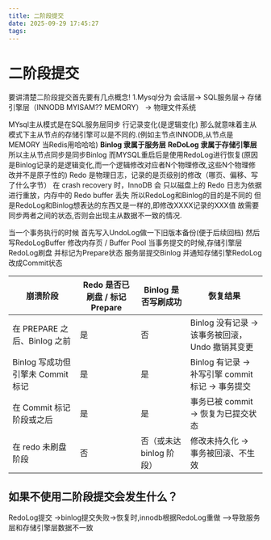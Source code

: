 ```yaml
---
title: 二阶段提交
date: 2025-09-29 17:45:27
tags:
---
```


# 二阶段提交
要讲清楚二阶段提交首先要有几点概念!
1.Mysql分为
会话层-> SQL服务层-> 存储引擎层（INNODB MYISAM??  MEMORY） ->  物理文件系统

MYsql主从模式是在SQL服务层同步 行记录变化(是逻辑变化)
那么就意味着主从模式下主从节点的存储引擎可以是不同的.(例如主节点INNODB,从节点是MEMORY 当Redis用哈哈哈)
**Binlog 隶属于服务层**
**ReDoLog 隶属于存储引擎层**
所以主从节点同步是同步Binlog
而MYSQL重启后是使用RedoLog进行恢复(原因是Binlog记录的是逻辑变化,而一个逻辑修改对应者N个物理修改,这些N个物理修改并不是原子性的)
Redo 是物理日志，记录的是页级别的修改（哪页、偏移、写了什么字节）
在 crash recovery 时，InnoDB 会 只以磁盘上的 Redo 日志为依据进行重放，内存中的 Redo buffer 丢失
所以RedoLog和Binlog的目的是不同的
但是RedoLog和Binlog想表达的东西又是一样的,即修改XXXX记录的XXX值
故需要同步两者之间的状态,否则会出现主从数据不一致的情况.




当一个事务执行的时候
首先写入UndoLog做一下旧版本备份(便于后续回档)
然后写RedoLogBuffer
修改内存页 / Buffer Pool
当事务提交的时候,存储引擎层RedoLog刷盘 并标记为Prepare状态
服务层提交Binlog 并通知存储引擎RedoLog改成Commit状态



| 崩溃阶段 | Redo 是否已刷盘 / 标记 Prepare | Binlog 是否写刷成功 | 恢复结果 |
|---|---|---|---|
| 在 PREPARE 之后、Binlog 之前 | 是 | 否 | Binlog 没有记录 → 该事务被回滚，Undo 撤销其变更 |
| Binlog 写成功但引擎未 Commit 标记 | 是 | 是 | Binlog 有记录 → 补写引擎 commit 标记 → 事务提交 |
| 在 Commit 标记阶段或之后 | 是 | 是 | 事务已被 commit → 恢复为已提交状态 |
| 在 redo 未刷盘阶段 | 否 | 否（或未达 binlog 阶段） | 修改未持久化 → 事务被回滚、不生效 |

## 如果不使用二阶段提交会发生什么？
RedoLog提交 ->binlog提交失败->恢复时,innodb根据RedoLog重做 -->导致服务层和存储引擎层数据不一致


